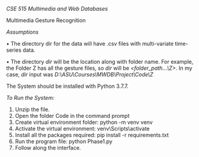 *CSE 515 Multimedia and Web Databases*

Multimedia Gesture Recognition


*Assumptions*

•	The directory dir for the data will have .csv files with multi-variate time-series data.

•	 The directory *dir* will be the location along with folder name. For example, the Folder Z has all the gesture files, 
so *dir* will be *<folder_path…\Z>*. In my case, *dir* input was *D:\ASU\Courses\MWDB\Project\Code\Z*


The System should be installed with Python 3.7.7.

*To Run the System:*
1.	Unzip the file.
2.	Open the folder Code in the command prompt
3.	Create virtual environment folder: python -m venv venv
4.	Activate the virtual environment: venv\Scripts\activate
5.	Install all the packages required: pip install -r requirements.txt
6.	Run the program file: python Phase1.py
7.	Follow along the interface. 
